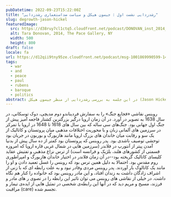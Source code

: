 ```yaml
---
pubDatetime: 2022-09-23T15:22:00Z
title: "رشدزدایی نشست اول : جیسون هیکل و سیاست ضداستعماری رشدزدایی"
slug: degrowth-jason-hickel
featuredImage:
  src: https://d38ruy7cl1ctq5.cloudfront.net/podcast/DONOVAN_inst_2014_v03-HighResolution300dpi.width-2000.jpg?format=auto
  alt: Tara Donovan, 2014, The Pace Gallery, NY
  width: 500
  height: 800
draft: false
locale: fa
url: https://d12qii9tny95ze.cloudfront.net/podcast/msg-1001869990599-1491.ogg
tags:
  - war
  - and
  - peace
  - paul
  - rubens
  - baroque
  - politics
abstract: در این جلسه به بررسی رشدزدایی از منظر جیسون هیکل (Jason Hickel) می پردازیم. هیکل استاد انسان شناسی در دانشگاه آوتونومای بارسلوناست (Universitat Autònoma de Barcelona) و آثار متعددی در زمینه محیط زیست و عواقب رشد مخرب سرمایه و مصرف دارد. او پیشنهاد می کند برای عدالت اجتماعی و اقلیمی شمال جهانی باید درس هایی را از تجربیات حرکات مردمی در جنوب جهانی مانند توافق 2010 در کوچابامبا در بولیوی، خودگردانی زاپاتیستا و روژاوا، ودیگر جنبش ها بیاموزد. 
---
```



روبنس نقاشی «فجایع جنگ» را به سفارش فردیناندو دوم مدیچی، دوک توسکانی، در سال 1638 به تصویر در آورد.  در آن زمان اروپا درگیر بزرگترین کشتار فاجعه آمیز پیش از جنگ اول جهانی بود. جنگ‌های سی ساله که بین سال های 1618 تا 1648 در اروپا با تمرکز در سرزمین های آلمانی زبان و با محوریت اختلافات مذهبی میان پروتستان و کاتالیک از یک سو و رقابت میان خاندان های بزرگ اروپا مانند هازبورگ و بوربون در جریان بود توحشی توصیف ناشدی بود. پدر روبنس که پروتستان بود کمتر از ده سال پیش از بدنیا آمدن پیتر از آنتورپ در فلاندر (سرزمین هایی در شمال غربی قاره اروپا که امروزه قسمتی از کشورهای هلند، بلژیک و فرانسه است) از ترس نزاع مذهبی و تفتیش عقاید کلیسای کاتالیک گریخته بود--در آن زمان فلاندر در اختیار خاندان هازبورگ و امپراطوری روم مقدس بود. احتمالا به دلیل همین ترس بود که روبنس را غسل تعمید دادن و او را مانند یک کاتالوک بار آوردند. پدر روبنس مردی وفادر نبود و به علت رابطه ای که با زنی از اشراف زادگان داشت به  زندان افتاد، و این مادر روبنس بود که خانواده را کنار هم نگاه داشت. در خیلی از نقاشی های روبنس می توان تاثیر این رابطه را در تصوی    ر های مادر و فرزند، مسیح و مریم دید که در آنها این  رابطه‌ی ‌شخصی در تمثیل هایی از ایده‌ی تیمار و مراقبت (care) تجسم شده.